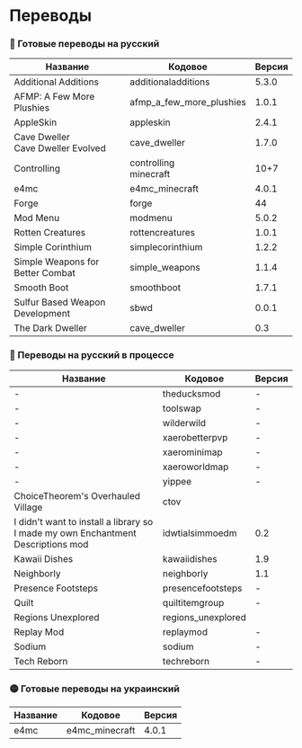 # Переводы

### 🔴 Готовые переводы на русский

| Название | Кодовое | Версия |
| - | - | - |
| Additional Additions | additionaladditions | 5.3.0 |
| AFMP: A Few More Plushies | afmp_a_few_more_plushies | 1.0.1 |
| AppleSkin | appleskin | 2.4.1 |
| Cave Dweller<br>Cave Dweller Evolved | cave_dweller | 1.7.0 |
| Controlling | controlling<br>minecraft | 10+7 |
| e4mc | e4mc_minecraft | 4.0.1 |
| Forge | forge | 44  |
| Mod Menu | modmenu | 5.0.2 |
| Rotten Creatures | rottencreatures | 1.0.1 |
| Simple Corinthium | simplecorinthium | 1.2.2 |
| Simple Weapons for Better Combat | simple_weapons | 1.1.4 |
| Smooth Boot | smoothboot | 1.7.1 |
| Sulfur Based Weapon Development | sbwd | 0.0.1 |
| The Dark Dweller | cave_dweller | 0.3 |

### 🔴 Переводы на русский в процессе
| Название | Кодовое | Версия |
| - | - | - |
| - | theducksmod | - |
| - | toolswap | - |
| - | wilderwild | - |
| - | xaerobetterpvp | - |
| - | xaerominimap | - |
| - | xaeroworldmap | - |
| - | yippee | - |
| ChoiceTheorem's Overhauled Village | ctov |  |
| I didn't want to install a library so I made my own Enchantment Descriptions mod | idwtialsimmoedm | 0.2 |
| Kawaii Dishes | kawaiidishes | 1.9 |
| Neighborly | neighborly | 1.1 |
| Presence Footsteps | presencefootsteps | - |
| Quilt | quiltitemgroup | - |
| Regions Unexplored | regions_unexplored |  |
| Replay Mod | replaymod | - |
| Sodium | sodium | - |
| Tech Reborn | techreborn | - |

### 🟡 Готовые переводы на украинский

| Название | Кодовое | Версия |
| - | - | - |
| e4mc | e4mc_minecraft | 4.0.1 |